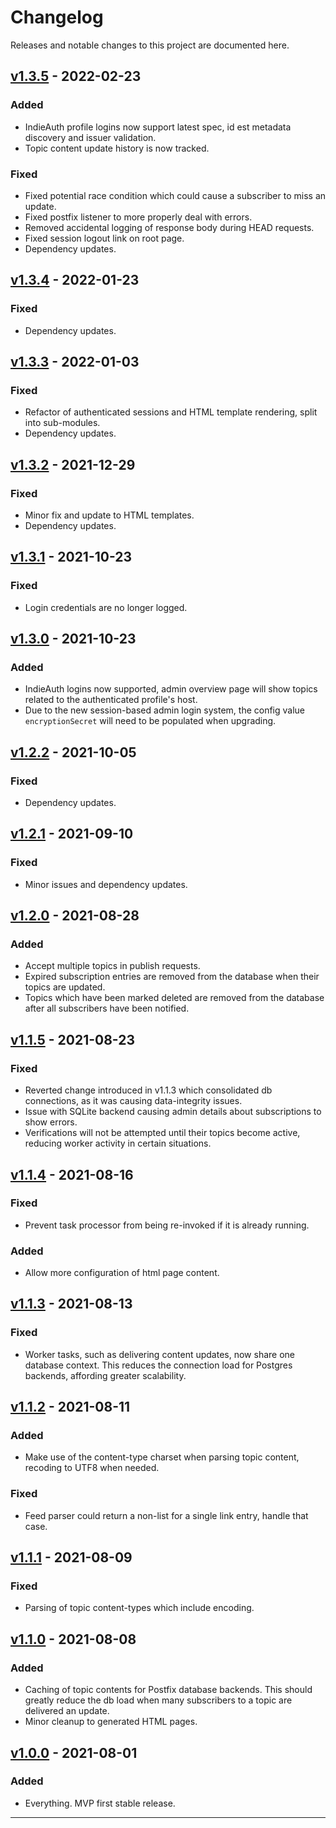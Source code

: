 # Changelog

Releases and notable changes to this project are documented here.

## [v1.3.5] - 2022-02-23

### Added
- IndieAuth profile logins now support latest spec, id est metadata discovery and issuer validation.
- Topic content update history is now tracked.

### Fixed

- Fixed potential race condition which could cause a subscriber to miss an update.
- Fixed postfix listener to more properly deal with errors.
- Removed accidental logging of response body during HEAD requests.
- Fixed session logout link on root page.
- Dependency updates.

## [v1.3.4] - 2022-01-23

### Fixed

- Dependency updates.

## [v1.3.3] - 2022-01-03

### Fixed

- Refactor of authenticated sessions and HTML template rendering, split into sub-modules.
- Dependency updates.

## [v1.3.2] - 2021-12-29

### Fixed

- Minor fix and update to HTML templates.
- Dependency updates.

## [v1.3.1] - 2021-10-23

### Fixed

- Login credentials are no longer logged.

## [v1.3.0] - 2021-10-23

### Added

- IndieAuth logins now supported, admin overview page will show topics related to the authenticated profile's host.
- Due to the new session-based admin login system, the config value `encryptionSecret` will need to be populated when upgrading.

## [v1.2.2] - 2021-10-05

### Fixed

- Dependency updates.

## [v1.2.1] - 2021-09-10

### Fixed

- Minor issues and dependency updates.

## [v1.2.0] - 2021-08-28

### Added

- Accept multiple topics in publish requests.
- Expired subscription entries are removed from the database when their topics are updated.
- Topics which have been marked deleted are removed from the database after all subscribers have been notified.

## [v1.1.5] - 2021-08-23

### Fixed

- Reverted change introduced in v1.1.3 which consolidated db connections, as it was causing data-integrity issues.
- Issue with SQLite backend causing admin details about subscriptions to show errors.
- Verifications will not be attempted until their topics become active, reducing worker activity in certain situations.

## [v1.1.4] - 2021-08-16

### Fixed

- Prevent task processor from being re-invoked if it is already running.

### Added

- Allow more configuration of html page content.

## [v1.1.3] - 2021-08-13

### Fixed

- Worker tasks, such as delivering content updates, now share one database context.  This reduces the connection load for Postgres backends, affording greater scalability.

## [v1.1.2] - 2021-08-11

### Added

- Make use of the content-type charset when parsing topic content, recoding to UTF8 when needed.

### Fixed

- Feed parser could return a non-list for a single link entry, handle that case.

## [v1.1.1] - 2021-08-09

### Fixed

- Parsing of topic content-types which include encoding.

## [v1.1.0] - 2021-08-08

### Added

- Caching of topic contents for Postfix database backends.  This should greatly reduce the db load when many subscribers to a topic are delivered an update.
- Minor cleanup to generated HTML pages.

## [v1.0.0] - 2021-08-01

### Added

- Everything.  MVP first stable release.

---

[Unreleased]: https://git.squeep.com/?p=websub-hub;a=commitdiff;h=HEAD;hp=v1.3.5
[v1.3.5]: https://git.squeep.com/?p=websub-hub;a=commitdiff;h=v1.3.5;hp=v1.3.4
[v1.3.4]: https://git.squeep.com/?p=websub-hub;a=commitdiff;h=v1.3.4;hp=v1.3.3
[v1.3.3]: https://git.squeep.com/?p=websub-hub;a=commitdiff;h=v1.3.3;hp=v1.3.2
[v1.3.2]: https://git.squeep.com/?p=websub-hub;a=commitdiff;h=v1.3.2;hp=v1.3.1
[v1.3.1]: https://git.squeep.com/?p=websub-hub;a=commitdiff;h=v1.3.1;hp=v1.3.0
[v1.3.0]: https://git.squeep.com/?p=websub-hub;a=commitdiff;h=v1.3.0;hp=v1.2.2
[v1.2.2]: https://git.squeep.com/?p=websub-hub;a=commitdiff;h=v1.2.2;hp=v1.2.1
[v1.2.1]: https://git.squeep.com/?p=websub-hub;a=commitdiff;h=v1.2.1;hp=v1.2.0
[v1.2.0]: https://git.squeep.com/?p=websub-hub;a=commitdiff;h=v1.2.0;hp=v1.1.5
[v1.1.5]: https://git.squeep.com/?p=websub-hub;a=commitdiff;h=v1.1.5;hp=v1.1.4
[v1.1.4]: https://git.squeep.com/?p=websub-hub;a=commitdiff;h=v1.1.4;hp=v1.1.3
[v1.1.3]: https://git.squeep.com/?p=websub-hub;a=commitdiff;h=v1.1.3;hp=v1.1.2
[v1.1.2]: https://git.squeep.com/?p=websub-hub;a=commitdiff;h=v1.1.2;hp=v1.1.1
[v1.1.1]: https://git.squeep.com/?p=websub-hub;a=commitdiff;h=v1.1.1;hp=v1.1.0
[v1.1.0]: https://git.squeep.com/?p=websub-hub;a=commitdiff;h=v1.1.0;hp=v1.0.0
[v1.0.0]: https://git.squeep.com/?p=websub-hub;a=commitdiff;h=v1.0.0;hp=v0.0.0
